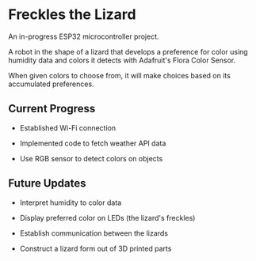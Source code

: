 # Freckles the Lizard

An in-progress ESP32 microcontroller project.

A robot in the shape of a lizard that develops a preference for color using humidity data and colors it detects with Adafruit's Flora Color Sensor. 

When given colors to choose from, it will make choices based on its accumulated preferences. 

## Current Progress

- Established Wi-Fi connection 

- Implemented code to fetch weather API data

- Use RGB sensor to detect colors on objects 

## Future Updates

- Interpret humidity to color data

- Display preferred color on LEDs (the lizard's freckles) 

- Establish communication between the lizards

- Construct a lizard form out of 3D printed parts


